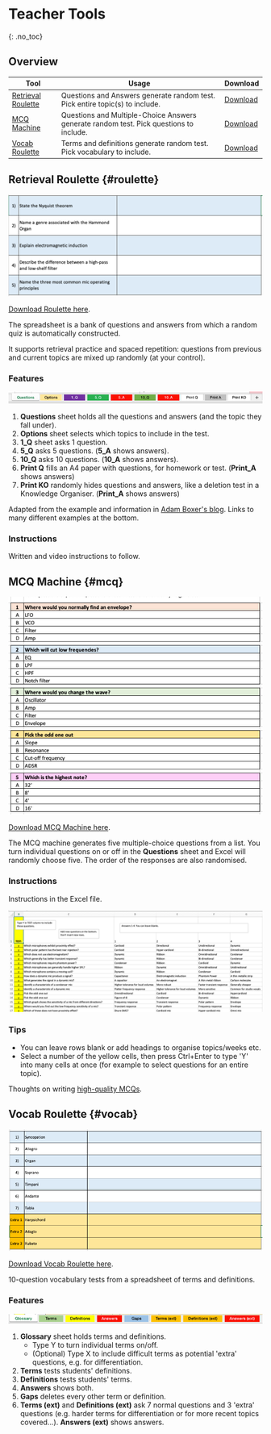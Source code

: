 # Teacher Tools
{: .no_toc}

<!-- No TOC needed if ## Overview
- TOC
{:toc}
-->

## Overview

| Tool | Usage | Download  |
| ---- | -------- | ----- |
| [Retrieval Roulette](#roulette) | Questions and Answers generate random test. Pick entire topic(s) to include. | [Download](roulette.xlsx) |
| [MCQ Machine](#mcq) | Questions and Multiple-Choice Answers generate random test. Pick questions to include.  | [Download](MCQMachine.xlsx) |
| [Vocab Roulette](#vocab) | Terms and definitions generate random test. Pick vocabulary to include. | [Download](VocabRoulette.xlsx) |



## Retrieval Roulette {#roulette}

![](img/roulette.png)

[Download Roulette here](roulette.xlsx).

The spreadsheet is a bank of questions and answers from which a random quiz is automatically constructed.

It supports retrieval practice and spaced repetition: questions from previous and current topics are mixed up randomly (at your control).

### Features

![](img/roulette2.png)

1. **Questions** sheet holds all the questions and answers (and the topic they fall under).
2. **Options** sheet selects which topics to include in the test.
3. **1_Q** sheet asks 1 question.
4. **5_Q** asks 5 questions. (**5_A** shows answers).
5. **10_Q** asks 10 questions. (**10_A** shows answers).
4. **Print Q** fills an A4 paper with questions, for homework or test. (**Print_A** shows answers)
5. **Print KO** randomly hides questions and answers, like a deletion test in a Knowledge Organiser. (**Print_A** shows answers)

Adapted from the example and information in [Adam Boxer's blog](https://achemicalorthodoxy.wordpress.com/2018/08/18/retrieval-roulettes/). Links to many different examples at the bottom.

### Instructions

Written and video instructions to follow.

## MCQ Machine {#mcq}

![](img/mcq.png)

[Download MCQ Machine here](MCQmachine.xlsx).

The MCQ machine generates five multiple-choice questions from a list. You turn individual questions on or off in the **Questions** sheet and Excel will randomly choose five. The order of the responses are also randomised.

### Instructions

Instructions in the Excel file.

![](img/mcq2.png)

### Tips

* You can leave rows blank or add headings to organise topics/weeks etc.
* Select a number of the yellow cells, then press Ctrl+Enter to type 'Y' into many cells at once (for example to select questions for an entire topic).

Thoughts on writing [high-quality MCQs](https://testing.byu.edu/handbooks/14%20Rules%20for%20Writing%20Multiple-Choice%20Questions.pdf).


## Vocab Roulette {#vocab}

![](img/vocab.png)

[Download Vocab Roulette here](VocabRoulette.xlsx).

10-question vocabulary tests from a spreadsheet of terms and definitions.

### Features

![](img/vocab2.png)

1. **Glossary** sheet holds terms and definitions. 
	* Type Y to turn individual terms on/off.
	* (Optional) Type X to include difficult terms as potential 'extra' questions, e.g. for differentiation.
2. **Terms** tests students' definitions.
3. **Definitions** tests students' terms.
4. **Answers** shows both.
5. **Gaps** deletes every other term or definition.
6. **Terms (ext)** and **Definitions (ext)** ask 7 normal questions and 3 'extra' questions (e.g. harder terms for differentiation or for more recent topics covered...). **Answers (ext)** shows answers.